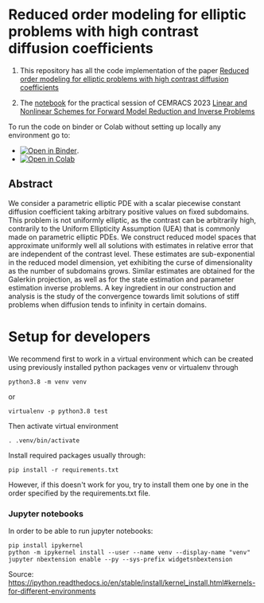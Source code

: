 # Reduced order modeling for elliptic problems with high contrast diffusion coefficients

1. This repository has all the code implementation of the paper 
[Reduced order modeling for elliptic problems with high contrast diffusion coefficients](https://hal.archives-ouvertes.fr/hal-03549810/document)

2. The [notebook](https://github.com/agussomacal/ROMHighContrast/src/notebooks/InverseProblemPipeline.ipynb) for the practical session of CEMRACS 2023 [Linear and Nonlinear Schemes for Forward Model Reduction and Inverse Problems](http://smai.emath.fr/cemracs/cemracs23/summer-school.html)

To run the code on binder or Colab without setting up locally any environment go to:
- [![Open in Binder](https://mybinder.org/badge_logo.svg)](https://mybinder.org/v2/gh/agussomacal/ROMHighContrast/main?labpath=%2Fsrc%2Fnotebooks%2FHighContrast.ipynb).
- [![Open in Colab](https://colab.research.google.com/assets/colab-badge.svg)](https://colab.research.google.com/github/agussomacal/ROMHighContrast/blob/main/src/notebooks/InverseProblemPipeline.ipynb)

## Abstract
We consider a parametric elliptic PDE with a scalar piecewise constant diffusion coefficient taking arbitrary positive values  on fixed subdomains. This problem is not uniformly elliptic, as the contrast can be arbitrarily high, contrarily to the Uniform Ellipticity Assumption (UEA) that is commonly made on parametric elliptic PDEs. We construct reduced model spaces that approximate uniformly well all solutions with estimates in relative error that are independent of the contrast level. These estimates are sub-exponential in the reduced model dimension, yet exhibiting the curse of dimensionality as the number of subdomains grows. Similar estimates are obtained for the Galerkin projection, as well as for the state estimation and parameter estimation inverse problems.  A key ingredient in our construction and analysis is the study of the convergence towards limit solutions of stiff problems when diffusion tends to  infinity in certain domains.


# Setup for developers
We recommend first to work in a virtual environment which can be created using 
previously installed python packages venv or virtualenv through
```
python3.8 -m venv venv
```
or
```
virtualenv -p python3.8 test
```

Then activate virtual environment
```
. .venv/bin/activate
```
Install required packages usually through:
```
pip install -r requirements.txt 
```
However, if this doesn't work for you, try to install them one by one in the order specified by the requirements.txt file.


### Jupyter notebooks
In order to be able to run jupyter notebooks:
```
pip install ipykernel
python -m ipykernel install --user --name venv --display-name "venv"
jupyter nbextension enable --py --sys-prefix widgetsnbextension
```
Source: https://ipython.readthedocs.io/en/stable/install/kernel_install.html#kernels-for-different-environments 

   